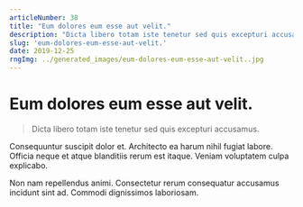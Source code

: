 ```yaml
---
articleNumber: 38
title: "Eum dolores eum esse aut velit."
description: "Dicta libero totam iste tenetur sed quis excepturi accusamus."
slug: 'eum-dolores-eum-esse-aut-velit.'
date: 2019-12-25
rngImg: ../generated_images/eum-dolores-eum-esse-aut-velit..jpg
---
```


# Eum dolores eum esse aut velit.

> Dicta libero totam iste tenetur sed quis excepturi accusamus.

Consequuntur suscipit dolor et. Architecto ea harum nihil fugiat labore. Officia neque et atque blanditiis rerum est itaque. Veniam voluptatem culpa explicabo.
 Non nam repellendus animi. Consectetur rerum consequatur accusamus incidunt sint ad. Commodi dignissimos laboriosam.

